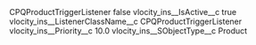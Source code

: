 <?xml version="1.0" encoding="UTF-8"?>
<CustomMetadata xmlns="http://soap.sforce.com/2006/04/metadata" xmlns:xsi="http://www.w3.org/2001/XMLSchema-instance" xmlns:xsd="http://www.w3.org/2001/XMLSchema">
    <label>CPQProductTriggerListener</label>
    <protected>false</protected>
    <values>
        <field>vlocity_ins__IsActive__c</field>
        <value xsi:type="xsd:boolean">true</value>
    </values>
    <values>
        <field>vlocity_ins__ListenerClassName__c</field>
        <value xsi:type="xsd:string">CPQProductTriggerListener</value>
    </values>
    <values>
        <field>vlocity_ins__Priority__c</field>
        <value xsi:type="xsd:double">10.0</value>
    </values>
    <values>
        <field>vlocity_ins__SObjectType__c</field>
        <value xsi:type="xsd:string">Product</value>
    </values>
</CustomMetadata>
